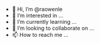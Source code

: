 - 👋 Hi, I’m @raowenle
- 👀 I’m interested in ...
- 🌱 I’m currently learning ...
- 💞️ I’m looking to collaborate on ...
- 📫 How to reach me ...

<!---
raowenle/raowenle is a ✨ special ✨ repository because its `README.md` (this file) appears on your GitHub profile.
You can click the Preview link to take a look at your changes.
--->
